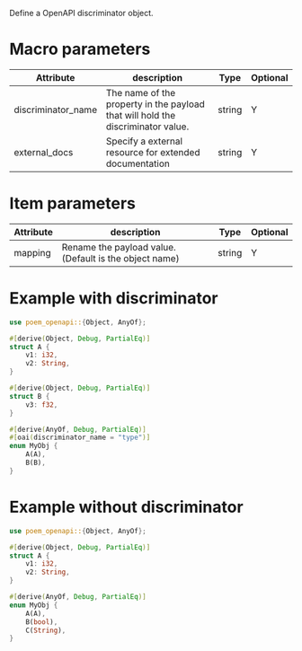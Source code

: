 Define a OpenAPI discriminator object.

# Macro parameters

| Attribute          | description                                                                     | Type   | Optional |
|--------------------|---------------------------------------------------------------------------------|--------|----------|
| discriminator_name | The name of the property in the payload that will hold the discriminator value. | string | Y        |
| external_docs      | Specify a external resource for extended documentation                          | string | Y        |

# Item parameters

| Attribute | description                                            | Type   | Optional |
|-----------|--------------------------------------------------------|--------|----------|
| mapping   | Rename the payload value. (Default is the object name) | string | Y        |

# Example with discriminator

```rust
use poem_openapi::{Object, AnyOf};

#[derive(Object, Debug, PartialEq)]
struct A {
    v1: i32,
    v2: String,
}

#[derive(Object, Debug, PartialEq)]
struct B {
    v3: f32,
}

#[derive(AnyOf, Debug, PartialEq)]
#[oai(discriminator_name = "type")]
enum MyObj {
    A(A),
    B(B),
}
```

# Example without discriminator

```rust
use poem_openapi::{Object, AnyOf};

#[derive(Object, Debug, PartialEq)]
struct A {
    v1: i32,
    v2: String,
}

#[derive(AnyOf, Debug, PartialEq)]
enum MyObj {
    A(A),
    B(bool),
    C(String),
}
```
